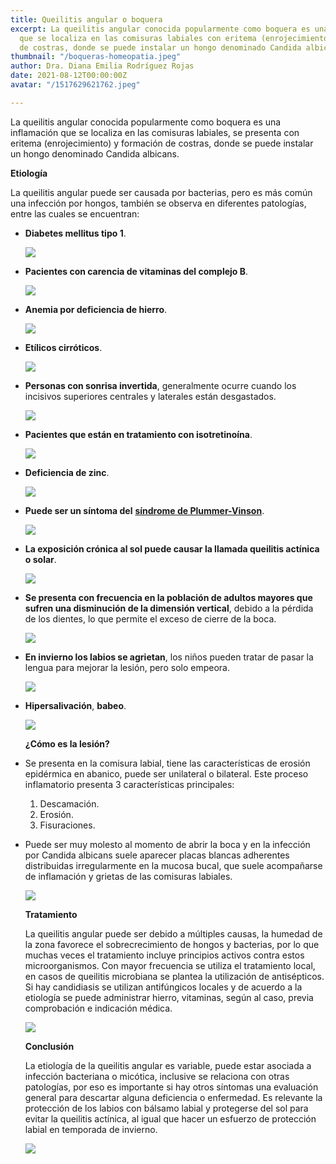 ```yaml
---
title: Queilitis angular o boquera
excerpt: La queilitis angular conocida popularmente como boquera es una inflamación
  que se localiza en las comisuras labiales con eritema (enrojecimiento) y formación
  de costras, donde se puede instalar un hongo denominado Candida albicans.
thumbnail: "/boqueras-homeopatia.jpeg"
author: Dra. Diana Emilia Rodríguez Rojas
date: 2021-08-12T00:00:00Z
avatar: "/1517629621762.jpeg"

---
```

La queilitis angular conocida popularmente como boquera es una inflamación que se localiza en las comisuras labiales, se presenta con eritema (enrojecimiento) y formación de costras, donde se puede instalar un hongo denominado Candida albicans.

**Etiología**

La queilitis angular puede ser causada por bacterias, pero es más común una infección por hongos, también se observa en diferentes patologías, entre las cuales se encuentran:

* **Diabetes mellitus tipo 1**.

  ![](/1-d.jpg)
* **Pacientes con carencia de vitaminas del complejo B**.

  ![](/vitamina-b-de-infographics-productos-que-contienen-la-norma-diaria-sintomas-deficiencia-cartel-medico-del-vector-140192212.jpeg)
* **Anemia por deficiencia de hierro**.

  ![](/unnamed-3.jpeg)
* **Etílicos cirróticos**.

  ![](/higado-con-cirrosis.jpeg)
* **Personas con sonrisa invertida**, generalmente ocurre cuando los incisivos superiores centrales y laterales están desgastados.

  ![](/sonrisa-invertida.jpeg)
* **Pacientes que están en tratamiento con isotretinoína**.

  ![](/isotretinoina-1.jpeg)
* **Deficiencia de zinc**.

  ![](/843bba72fbb4dc069941e988cc3bfe43.jpeg)
* **Puede ser un síntoma del** [**síndrome de Plummer-Vinson**](https://www.wikiwand.com/es/S%C3%ADndrome_de_Plummer-Vinson).

  ![](/cancer-esofagico-y-esofago-de-barrett-11-638.webp)
* **La exposición crónica al sol puede causar la llamada queilitis actínica o solar**.

  ![](/descarga.webp)
* **Se presenta con frecuencia en la población de adultos mayores que sufren una disminución de la dimensión vertical**, debido a la pérdida de los dientes, lo que permite el exceso de cierre de la boca.

  ![](/banner-protesis-dentales-bogota.jpeg)
* **En invierno los labios se agrietan**, los niños pueden tratar de pasar la lengua para mejorar la lesión, pero solo empeora.

  ![](/achenseewinter05.jpeg)
* **Hipersalivación**, **babeo**.

  ![](/descarga-2.jpeg)

  **¿Cómo es la lesión?**
* Se presenta en la comisura labial, tiene las características de erosión epidérmica en abanico, puede ser unilateral o bilateral. Este proceso inflamatorio presenta 3 características principales:
  1. Descamación.
  2. Erosión.
  3. Fisuraciones.
* Puede ser muy molesto al momento de abrir la boca y en la infección por Candida albicans suele aparecer placas blancas adherentes distribuidas irregularmente en la mucosa bucal, que suele acompañarse de inflamación y grietas de las comisuras labiales.

  ![](/5fa52ec6ac26c.jpeg)

  **Tratamiento**

  La queilitis angular puede ser debido a múltiples causas, la humedad de la zona favorece el sobrecrecimiento de hongos y bacterias, por lo que muchas veces el tratamiento incluye principios activos contra estos microorganismos. Con mayor frecuencia se utiliza el tratamiento local, en casos de queilitis microbiana se plantea la utilización de antisépticos. Si hay candidiasis se utilizan antifúngicos locales y de acuerdo a la etiología se puede administrar hierro, vitaminas, según al caso, previa comprobación e indicación médica.

  ![](/199203-nistatina-100000-ui-unguento-15-gr.jpeg)

  **Conclusión**

  La etiología de la queilitis angular es variable, puede estar asociada a infección bacteriana o micótica, inclusive se relaciona con otras patologías, por eso es importante si hay otros síntomas una evaluación general para descartar alguna deficiencia o enfermedad. Es relevante la protección de los labios con bálsamo labial y protegerse del sol para evitar la queilitis actínica, al igual que hacer un esfuerzo de protección labial en temporada de invierno.

  ![](/lip-balm-benefits-header.jpeg)